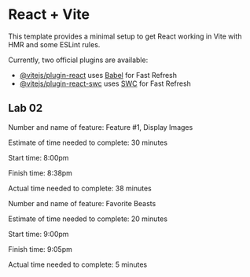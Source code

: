 # React + Vite

This template provides a minimal setup to get React working in Vite with HMR and some ESLint rules.

Currently, two official plugins are available:

- [@vitejs/plugin-react](https://github.com/vitejs/vite-plugin-react/blob/main/packages/plugin-react/README.md) uses [Babel](https://babeljs.io/) for Fast Refresh
- [@vitejs/plugin-react-swc](https://github.com/vitejs/vite-plugin-react-swc) uses [SWC](https://swc.rs/) for Fast Refresh

## Lab 02

Number and name of feature: Feature #1, Display Images

Estimate of time needed to complete: 30 minutes

Start time: 8:00pm

Finish time: 8:38pm

Actual time needed to complete: 38 minutes


Number and name of feature: Favorite Beasts

Estimate of time needed to complete: 20 minutes

Start time: 9:00pm

Finish time: 9:05pm

Actual time needed to complete: 5 minutes